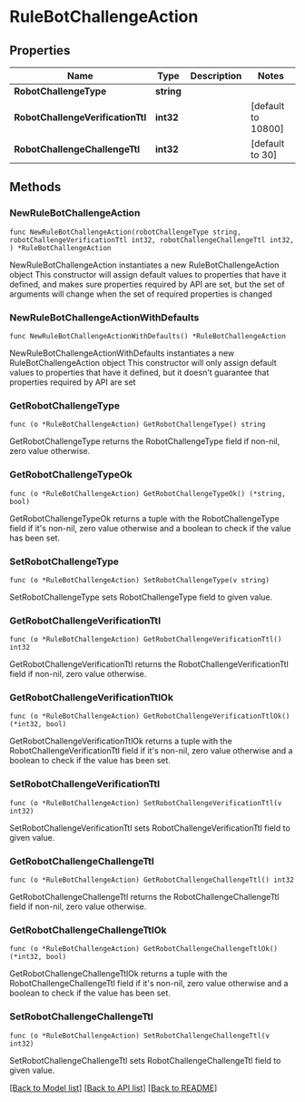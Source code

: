 # RuleBotChallengeAction

## Properties

Name | Type | Description | Notes
------------ | ------------- | ------------- | -------------
**RobotChallengeType** | **string** |  | 
**RobotChallengeVerificationTtl** | **int32** |  | [default to 10800]
**RobotChallengeChallengeTtl** | **int32** |  | [default to 30]

## Methods

### NewRuleBotChallengeAction

`func NewRuleBotChallengeAction(robotChallengeType string, robotChallengeVerificationTtl int32, robotChallengeChallengeTtl int32, ) *RuleBotChallengeAction`

NewRuleBotChallengeAction instantiates a new RuleBotChallengeAction object
This constructor will assign default values to properties that have it defined,
and makes sure properties required by API are set, but the set of arguments
will change when the set of required properties is changed

### NewRuleBotChallengeActionWithDefaults

`func NewRuleBotChallengeActionWithDefaults() *RuleBotChallengeAction`

NewRuleBotChallengeActionWithDefaults instantiates a new RuleBotChallengeAction object
This constructor will only assign default values to properties that have it defined,
but it doesn't guarantee that properties required by API are set

### GetRobotChallengeType

`func (o *RuleBotChallengeAction) GetRobotChallengeType() string`

GetRobotChallengeType returns the RobotChallengeType field if non-nil, zero value otherwise.

### GetRobotChallengeTypeOk

`func (o *RuleBotChallengeAction) GetRobotChallengeTypeOk() (*string, bool)`

GetRobotChallengeTypeOk returns a tuple with the RobotChallengeType field if it's non-nil, zero value otherwise
and a boolean to check if the value has been set.

### SetRobotChallengeType

`func (o *RuleBotChallengeAction) SetRobotChallengeType(v string)`

SetRobotChallengeType sets RobotChallengeType field to given value.


### GetRobotChallengeVerificationTtl

`func (o *RuleBotChallengeAction) GetRobotChallengeVerificationTtl() int32`

GetRobotChallengeVerificationTtl returns the RobotChallengeVerificationTtl field if non-nil, zero value otherwise.

### GetRobotChallengeVerificationTtlOk

`func (o *RuleBotChallengeAction) GetRobotChallengeVerificationTtlOk() (*int32, bool)`

GetRobotChallengeVerificationTtlOk returns a tuple with the RobotChallengeVerificationTtl field if it's non-nil, zero value otherwise
and a boolean to check if the value has been set.

### SetRobotChallengeVerificationTtl

`func (o *RuleBotChallengeAction) SetRobotChallengeVerificationTtl(v int32)`

SetRobotChallengeVerificationTtl sets RobotChallengeVerificationTtl field to given value.


### GetRobotChallengeChallengeTtl

`func (o *RuleBotChallengeAction) GetRobotChallengeChallengeTtl() int32`

GetRobotChallengeChallengeTtl returns the RobotChallengeChallengeTtl field if non-nil, zero value otherwise.

### GetRobotChallengeChallengeTtlOk

`func (o *RuleBotChallengeAction) GetRobotChallengeChallengeTtlOk() (*int32, bool)`

GetRobotChallengeChallengeTtlOk returns a tuple with the RobotChallengeChallengeTtl field if it's non-nil, zero value otherwise
and a boolean to check if the value has been set.

### SetRobotChallengeChallengeTtl

`func (o *RuleBotChallengeAction) SetRobotChallengeChallengeTtl(v int32)`

SetRobotChallengeChallengeTtl sets RobotChallengeChallengeTtl field to given value.



[[Back to Model list]](../README.md#documentation-for-models) [[Back to API list]](../README.md#documentation-for-api-endpoints) [[Back to README]](../README.md)


